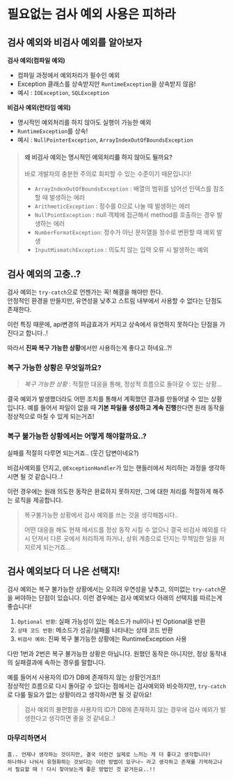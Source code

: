 # 필요없는 검사 예외 사용은 피하라

## 검사 예외와 비검사 예외를 알아보자

**검사 예외(컴파일 예외)**    
- 컴파일 과정에서 예외처리가 필수인 예외
- Exception 클래스를 상속받지만 `RuntimeException`을 상속받지 않음!
- 예시 : `IOException`, `SQLException`

**비검사 예외(런타임 예외)**   
- 명시적인 예외처리를 하지 않아도 실행이 가능한 예외
- `RuntimeException`를 상속! 
- 예시 : `NullPointerException`, `ArrayIndexOutOfBoundsException`

> #### 왜 비검사 예외는 명시적인 예외처리를 하지 않아도 될까요?
> 
> 바로 개발자의 충분한 주의로 회피할 수 있는 수준이기 때문입니다!    
>
> - `ArrayIndexOutOfBoundsException` :  배열의 범위를 넘어선 인덱스를 참조할 때 발생하는 에러    
> - `ArithmeticException` :  정수를 0으로 나눌 때 발생하는 에러    
> - `NullPointException` :  null 객체에 접근해서 method를 호출하는 경우 발생하는 에러    
> - `NumberFormatException`:  정수가 아닌 문자열을 정수로 변환할 때 예외 발생    
> - `InputMismatchException` : 의도치 않는 입력 오류 시 발생하는 예외    

## 검사 예외의 고충..?

검사 예외는 `try-catch`으로 언젠가는 꼭! 해결을 해야만 한다.   
안정적인 환경을 만들지만, 유연성을 낮추고 스트림 내부에서 사용할 수 없다는 단점도 존재한다.

이런 특징 때문에, api변경의 파급효과가 커지고 상속에서 유연하지 못하다는 단점을 가진다고 합니다..!

따라서 **진짜 복구 가능한 상황**에서만 사용하는게 좋다고 하네요..?!

### 복구 가능한 상황은 무엇일까요?
> _복구 가능한 상황_ : 적절한 대응을 통해, 정상적 흐름으로 돌아갈 수 있는 상황... 

결국 예외가 발생했더라도 어떤 조치를 통해서 계획했던 결과를 만들어낼 수 있는 상황입니다.
예를 들어서 파일이 없을 때 **기본 파일을 생성하고 계속 진행**한다면 원래 동작을 정상적으로 마칠 수 있게 되는거죠! 


### **복구 불가능한 상황**에서는 어떻게 해야할까요..?
실패를 적절히 다루면 되는거죠.. (웃긴 답변이네요?)

비검사예외를 던지고, `@ExceptionHandler`가 있는 핸들러에서 처리하는 과정을 생각하시면 될 것 같습니다..!

이런 경우에는 원래 의도한 동작은 완료하지 못하지만, 그에 대한 처리를 적절하게 해주는 로직을 제공합니다.

> 복구불가능한 상황에서 검사 예외를 쓰는 것을 생각해봅시다..  
> 
> 어떤 대응을 해도 현재 메서드를 정상 동작 시킬 수 없으니 결국 비검사 예외를 다시 던져서 다른 곳에서 처리하게 하거나, 
> 상위 계층으로 던지는 무책임한 일을 저지르게 되는거죠... 

## 검사 예외보다 더 나은 선택지!

검사 예외는 복구 불가능한 상황에서는 오히려 우연성을 낮추고, 의미없는 `try-catch`문을 써야하는 단점이 있습니다.
이런 경우에는 검사 예외보다 아래의 선택지를 따르는게 좋습니다!

1. `Optional 반환`: 실패 가능성이 있는 메소드가 null이나 빈 Optional을 반환
2. `상태 코드 반환`: 메소드가 성공/실패를 나타내는 상태 코드 반환
3. `비검사 예외`: 진짜 복구 불가능한 상황에는 RuntimeException 사용

다만 1번과 2번은 복구 불가능한 상황은 아닙니다.
원했던 동작은 아니지만, 정상 동작내의 실패결과에 속하는 경우를 말합니다.

예를 들어서 사용자의 ID가 DB에 존재하지 않는 상황인거죠!!    
정상적인 흐름으로 다시 돌아갈 수 있다는 점에서는 검사예외와 비슷하지만, `try-catch`로 다룰 필요가 없는 상황이라고 생각하시면 될 것 같아요!

> 검사 예외의 불편함을 사용자의 ID가 DB에 존재하지 않는 경우에 검사 예외가 발생한다고 생각하면 좋을 것 같네요..!


### 마무리하면서
```
흠.. 언제나 생각하는 것이지만, 결국 이런건 실제로 느끼는 게 더 좋다고 생각합니다!
하나하나 나눠서 유형화하는 것보다는 이런 방법이 있구나~ 라고 생각하고 존재를 기억하고나서 필요할 때 ! 다시 찾아보는게 좋은 방법인 것 같거든요..!!
```

